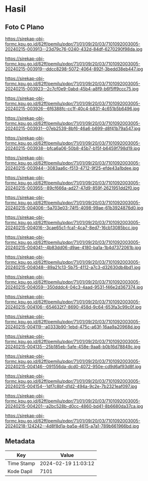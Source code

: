 # Hasil

## Foto C Plano

https://sirekap-obj-formc.kpu.go.id/62ff/pemilu/pdpr/71/01/09/20/03/7101092003005-20240215-003913--23d79c76-0240-432d-84df-6270290f98da.jpg

https://sirekap-obj-formc.kpu.go.id/62ff/pemilu/pdpr/71/01/09/20/03/7101092003005-20240215-003919--ddcc8298-5072-4064-892f-3bedd38eb447.jpg

https://sirekap-obj-formc.kpu.go.id/62ff/pemilu/pdpr/71/01/09/20/03/7101092003005-20240215-003923--2c7cf0e9-0abd-45b4-a8f9-b6f5ff9ccc75.jpg

https://sirekap-obj-formc.kpu.go.id/62ff/pemilu/pdpr/71/01/09/20/03/7101092003005-20240215-003926--6f6388fc-cc1f-40c4-b831-4c651b5b6496.jpg

https://sirekap-obj-formc.kpu.go.id/62ff/pemilu/pdpr/71/01/09/20/03/7101092003005-20240215-003931--07eb2539-8bf6-46a6-b699-d8f41b79a547.jpg

https://sirekap-obj-formc.kpu.go.id/62ff/pemilu/pdpr/71/01/09/20/03/7101092003005-20240215-003938--bfca6a06-50b8-45b7-b15f-b6459f798d19.jpg

https://sirekap-obj-formc.kpu.go.id/62ff/pemilu/pdpr/71/01/09/20/03/7101092003005-20240215-003944--3083aa6c-f513-4712-9f25-efde43a1bdee.jpg

https://sirekap-obj-formc.kpu.go.id/62ff/pemilu/pdpr/71/01/09/20/03/7101092003005-20240215-003955--89cf666a-ad27-47d9-859f-2621951dd2f0.jpg

https://sirekap-obj-formc.kpu.go.id/62ff/pemilu/pdpr/71/01/09/20/03/7101092003005-20240215-004006--5a703e03-74f5-4098-99ae-61b3924876d0.jpg

https://sirekap-obj-formc.kpu.go.id/62ff/pemilu/pdpr/71/01/09/20/03/7101092003005-20240215-004016--3cae65c1-fca1-4ca7-8ed7-16cb13085bcc.jpg

https://sirekap-obj-formc.kpu.go.id/62ff/pemilu/pdpr/71/01/09/20/03/7101092003005-20240215-004041--4b83dd06-d9ae-4180-ba1a-1b4d7372061b.jpg

https://sirekap-obj-formc.kpu.go.id/62ff/pemilu/pdpr/71/01/09/20/03/7101092003005-20240215-004048--89a21c13-5b75-4112-a7c3-d32630db4bd1.jpg

https://sirekap-obj-formc.kpu.go.id/62ff/pemilu/pdpr/71/01/09/20/03/7101092003005-20240215-004059--350dddc4-04c3-4aad-9531-f46e2d367374.jpg

https://sirekap-obj-formc.kpu.go.id/62ff/pemilu/pdpr/71/01/09/20/03/7101092003005-20240215-004106--654632f7-8690-458d-9c64-653fa3c99c0f.jpg

https://sirekap-obj-formc.kpu.go.id/62ff/pemilu/pdpr/71/01/09/20/03/7101092003005-20240215-004119--a0333b90-1ebd-475c-a63f-16aa9a20968d.jpg

https://sirekap-obj-formc.kpu.go.id/62ff/pemilu/pdpr/71/01/09/20/03/7101092003005-20240215-004135--25b185eb-5afe-458e-9aa8-b0b16d78849c.jpg

https://sirekap-obj-formc.kpu.go.id/62ff/pemilu/pdpr/71/01/09/20/03/7101092003005-20240215-004146--091556da-dcd0-4072-950e-cd9d6af93d8f.jpg

https://sirekap-obj-formc.kpu.go.id/62ff/pemilu/pdpr/71/01/09/20/03/7101092003005-20240215-004154--1df7c8bf-d1d2-494a-9c2e-7b2321eaf097.jpg

https://sirekap-obj-formc.kpu.go.id/62ff/pemilu/pdpr/71/01/09/20/03/7101092003005-20240215-004201--a2bc528b-d0cc-4860-bd41-8b6680da37ca.jpg

https://sirekap-obj-formc.kpu.go.id/62ff/pemilu/pdpr/71/01/09/20/03/7101092003005-20240218-124242--4d8f8d1a-ba5a-4615-a7a1-789b661966bd.jpg


## Metadata

| Key        | Value               |
| ---------- | ------------------- |
| Time Stamp | 2024-02-19 11:03:12 |
| Kode Dapil | 7101                |



